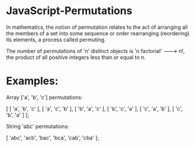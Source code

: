 # JavaScript-Permutations

In mathematics, the notion of permutation relates to the act of arranging all the members of a set into some sequence or order rearranging (reordering) its elements, a process called permuting. 

The number of permutations of 'n' distinct objects is 'n factorial' ---> n!, the product of all positive integers less than or equal to n.

# Examples:

Array ['a', 'b', 'c'] permutations:

[ [ 'a', 'b', 'c' ],
  [ 'a', 'c', 'b' ],
  [ 'b', 'a', 'c' ],
  [ 'b', 'c', 'a' ],
  [ 'c', 'a', 'b' ],
  [ 'c', 'b', 'a' ] ];


String 'abc' permutations:

[ 'abc', 'acb', 'bac', 'bca', 'cab', 'cba' ];  